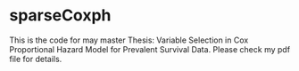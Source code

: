 # sparseCoxph
This is the code for may master Thesis: Variable Selection in Cox Proportional Hazard Model for Prevalent Survival Data. Please check my pdf file for details.
